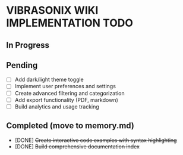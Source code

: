 # VIBRASONIX WIKI IMPLEMENTATION TODO

## In Progress

## Pending
- [ ] Add dark/light theme toggle
- [ ] Implement user preferences and settings
- [ ] Create advanced filtering and categorization
- [ ] Add export functionality (PDF, markdown)
- [ ] Build analytics and usage tracking

## Completed (move to memory.md)
- [DONE] ~~Create interactive code examples with syntax highlighting~~
- [DONE] ~~Build comprehensive documentation index~~